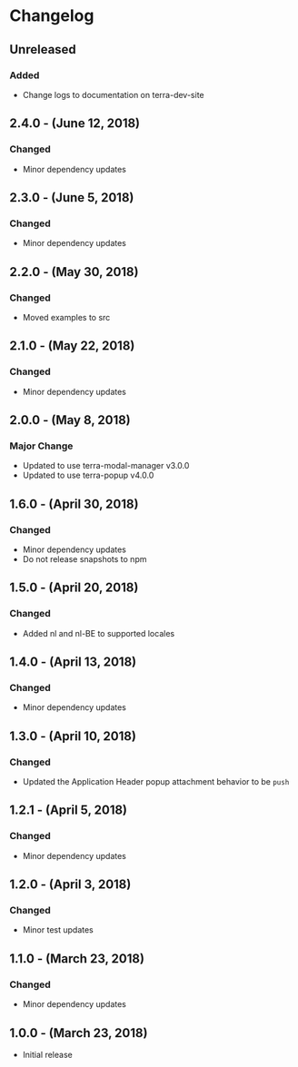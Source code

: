 Changelog
=========

Unreleased
----------
### Added
* Change logs to documentation on terra-dev-site

2.4.0 - (June 12, 2018)
------------------
### Changed
* Minor dependency updates

2.3.0 - (June 5, 2018)
------------------
### Changed
* Minor dependency updates

2.2.0 - (May 30, 2018)
------------------
### Changed
* Moved examples to src

2.1.0 - (May 22, 2018)
------------------
### Changed
* Minor dependency updates

2.0.0 - (May 8, 2018)
------------------
### Major Change
* Updated to use terra-modal-manager v3.0.0
* Updated to use terra-popup v4.0.0

1.6.0 - (April 30, 2018)
------------------
### Changed
* Minor dependency updates
* Do not release snapshots to npm

1.5.0 - (April 20, 2018)
------------------
### Changed
* Added nl and nl-BE to supported locales

1.4.0 - (April 13, 2018)
------------------
### Changed
* Minor dependency updates

1.3.0 - (April 10, 2018)
-----------------
### Changed
* Updated the Application Header popup attachment behavior to be `push`

1.2.1 - (April 5, 2018)
------------------
### Changed
* Minor dependency updates

1.2.0 - (April 3, 2018)
------------------
### Changed
* Minor test updates

1.1.0 - (March 23, 2018)
------------------
### Changed
* Minor dependency updates

1.0.0 - (March 23, 2018)
------------------
* Initial release
